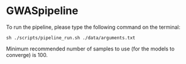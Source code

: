 # GWASpipeline

To run the pipeline, please type the following command on the terminal:

```
sh ./scripts/pipeline_run.sh ./data/arguments.txt
```

Minimum recommended number of samples to use (for the models to converge) is 100.
